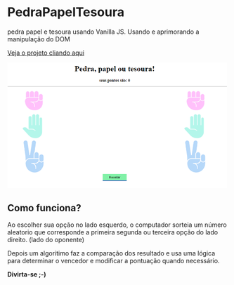 # PedraPapelTesoura
pedra papel e tesoura usando Vanilla JS. Usando e aprimorando a manipulação do DOM

<a href="https://HeldersSanto.github.io/PedraPapelTesoura" target="_blank">Veja o projeto cliando aqui</a>

<img src=PedraPapelTesoura.png width=500px/>

## Como funciona?

Ao escolher sua opção no lado esquerdo, o computador sorteia um número aleatorio que corresponde a primeira segunda ou terceira opção
do lado direito. (lado do oponente)

Depois um algoritimo faz a comparação dos resultado e usa uma lógica para determinar o vencedor e modificar a pontuação quando necessário.

__Divirta-se ;-)__
